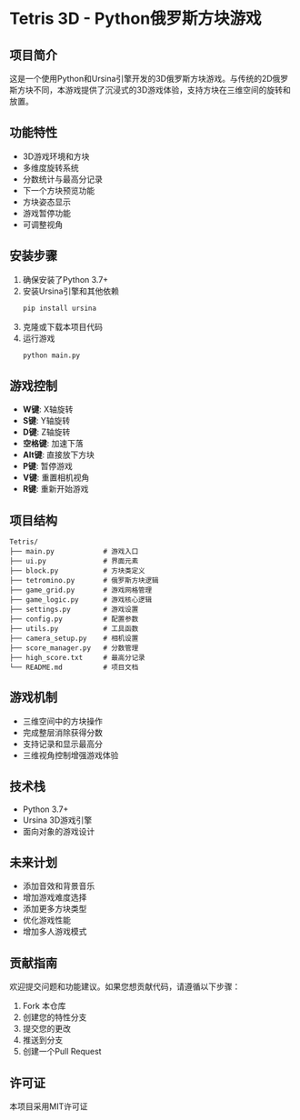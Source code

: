# Tetris 3D - Python俄罗斯方块游戏

## 项目简介
这是一个使用Python和Ursina引擎开发的3D俄罗斯方块游戏。与传统的2D俄罗斯方块不同，本游戏提供了沉浸式的3D游戏体验，支持方块在三维空间的旋转和放置。

## 功能特性
- 3D游戏环境和方块
- 多维度旋转系统
- 分数统计与最高分记录
- 下一个方块预览功能
- 方块姿态显示
- 游戏暂停功能
- 可调整视角

## 安装步骤

1. 确保安装了Python 3.7+
2. 安装Ursina引擎和其他依赖
   ```bash
   pip install ursina
   ```
3. 克隆或下载本项目代码
4. 运行游戏
   ```bash
   python main.py
   ```

## 游戏控制
- **W键**: X轴旋转
- **S键**: Y轴旋转
- **D键**: Z轴旋转
- **空格键**: 加速下落
- **Alt键**: 直接放下方块
- **P键**: 暂停游戏
- **V键**: 重置相机视角
- **R键**: 重新开始游戏

## 项目结构
```
Tetris/
├── main.py            # 游戏入口
├── ui.py              # 界面元素
├── block.py           # 方块类定义
├── tetromino.py       # 俄罗斯方块逻辑
├── game_grid.py       # 游戏网格管理
├── game_logic.py      # 游戏核心逻辑
├── settings.py        # 游戏设置
├── config.py          # 配置参数
├── utils.py           # 工具函数
├── camera_setup.py    # 相机设置
├── score_manager.py   # 分数管理
├── high_score.txt     # 最高分记录
└── README.md          # 项目文档
```

## 游戏机制
- 三维空间中的方块操作
- 完成整层消除获得分数
- 支持记录和显示最高分
- 三维视角控制增强游戏体验

## 技术栈
- Python 3.7+
- Ursina 3D游戏引擎
- 面向对象的游戏设计

## 未来计划
- 添加音效和背景音乐
- 增加游戏难度选择
- 添加更多方块类型
- 优化游戏性能
- 增加多人游戏模式

## 贡献指南
欢迎提交问题和功能建议。如果您想贡献代码，请遵循以下步骤：
1. Fork 本仓库
2. 创建您的特性分支
3. 提交您的更改
4. 推送到分支
5. 创建一个Pull Request

## 许可证
本项目采用MIT许可证
